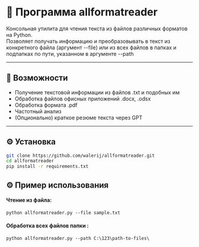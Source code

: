 
# 🧠 Программа allformatreader

Консольная утилита для чтения текста из файлов различных форматов на Python.  
Позволяет получать информацию и преобразовывать в текст из конкретного файла (аргумент --file) 
или из всех файлов в папках и подпапках по пути, указанном в аргументе --path

---

## 🚀 Возможности

- Получение текстовой информации из файлов .txt и подобных им
- Обработка файлов офисных приложений .docx, .odsx 
- Обработка формата .pdf
- Частотный анализ
- (Опционально) краткое резюме текста через GPT

---

## ⚙️ Установка

```bash
git clone https://github.com/walerij/allformatreader.git
cd allformatreader
pip install -r requirements.txt
```

## ⚙️ Пример использования

#### Чтение из файла:
```
python allformatreader.py --file sample.txt 
```

#### Обработка всех файлов папки :
```
python allformatreader.py --path C:\123\path-to-files\ 
```